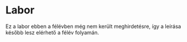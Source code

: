 # Labor

Ez a labor ebben a félévben még nem került meghirdetésre, így a leírása később lesz elérhető a félév folyamán.